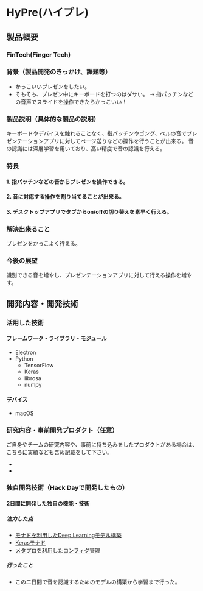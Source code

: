 # HyPre(ハイプレ)

## 製品概要
### FinTech(Finger Tech)

### 背景（製品開発のきっかけ、課題等）
- かっこいいプレゼンをしたい。
- そもそも、プレゼン中にキーボードを打つのはダサい。
 -> 指パッチンなどの音声でスライドを操作できたらかっこいい！

### 製品説明（具体的な製品の説明）
キーボードやデバイスを触れることなく、指パッチンやゴング、ベルの音でプレゼンテーションアプリに対してページ送りなどの操作を行うことが出来る。
音の認識には深層学習を用いており、高い精度で音の認識を行える。

### 特長

#### 1. 指パッチンなどの音からプレゼンを操作できる。

#### 2. 音に対応する操作を割り当てることが出来る。

#### 3. デスクトップアプリでタブからon/offの切り替えを素早く行える。

### 解決出来ること
プレゼンをかっこよく行える。

### 今後の展望
識別できる音を増やし、プレゼンテーションアプリに対して行える操作を増やす。

## 開発内容・開発技術
### 活用した技術
#### フレームワーク・ライブラリ・モジュール
* Electron
* Python
  * TensorFlow
  * Keras
  * librosa
  * numpy
#### デバイス
* macOS

### 研究内容・事前開発プロダクト（任意）
ご自身やチームの研究内容や、事前に持ち込みをしたプロダクトがある場合は、こちらに実績なども含め記載をして下さい。

*
*

### 独自開発技術（Hack Dayで開発したもの）
#### 2日間に開発した独自の機能・技術
##### 注力した点
* [モナドを利用したDeep Learningモデル構築](https://github.com/jphacks/FK_1802/blob/master/pyproc/models.py)
* [Kerasモナド](https://github.com/jphacks/FK_1802/blob/master/pyproc/keras_monad.py)
* [メタプロを利用したコンフィグ管理](https://github.com/jphacks/FK_1802/blob/master/pyproc/config/__init__.py)

##### 行ったこと
* この二日間で音を認識するためのモデルの構築から学習まで行った。
